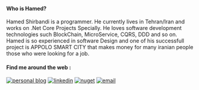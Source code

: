 <!--
**hamed-shirbandi/hamed-shirbandi** is a ✨ _special_ ✨ repository because its `README.md` (this file) appears on your GitHub profile.

Here are some ideas to get you started:

- 🔭 I’m currently working on Paydar Smart City Project
- 🌱 I’m currently learning ...
- 👯 I’m looking to collaborate on ...
- 🤔 I’m looking for help with ...
- 💬 Ask me about ...
- 📫 How to reach me: ...
- 😄 Pronouns: ...
- ⚡ Fun fact: ...
-->
#### Who is Hamed?
Hamed Shirbandi is a programmer. He currently lives in Tehran/Iran and works on .Net Core Projects Specially. He loves software development technologies such BlockChain, MicroService, CQRS, DDD and so on. Hamed is so experienced in software Design and one of his successfull project is APPOLO SMART CITY that makes money for many iranian people those who were looking for a job.

#### Find me around the web :

[![personal blog](http://www.codeblock.ir/Content/site/images/blog/Blog.png)](http://www.codeblock.ir/)
[![linkedin](http://www.codeblock.ir/Content/site/images/blog/linkedin_ic.png)](https://www.linkedin.com/in/hamed-shirbandi)
[![nuget](http://www.codeblock.ir/Content/site/images/blog/nuget_ic.png)](https://www.nuget.org/profiles/hamed-shirbandi)
[![email](http://www.codeblock.ir/Content/site/images/blog/Gmail-ic.png)](mailto:hamed.shirbandi@gmail.com)
